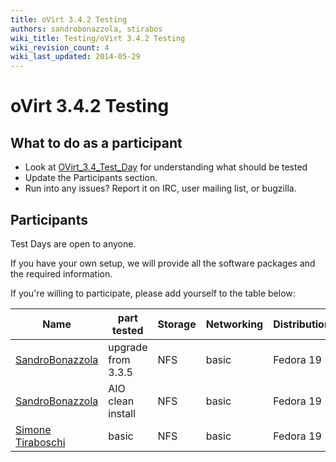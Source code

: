 ```yaml
---
title: oVirt 3.4.2 Testing
authors: sandrobonazzola, stirabos
wiki_title: Testing/oVirt 3.4.2 Testing
wiki_revision_count: 4
wiki_last_updated: 2014-05-29
---
```


# oVirt 3.4.2 Testing

## What to do as a participant

*   Look at [OVirt_3.4_Test_Day](OVirt_3.4_Test_Day) for understanding what should be tested
*   Update the Participants section.
*   Run into any issues? Report it on IRC, user mailing list, or bugzilla.

## Participants

Test Days are open to anyone.

If you have your own setup, we will provide all the software packages and the required information.

If you're willing to participate, please add yourself to the table below:

| Name                                               | part tested        | Storage | Networking | Distribution | Bugs |
|----------------------------------------------------|--------------------|---------|------------|--------------|------|
| [SandroBonazzola](User:SandroBonazzola) | upgrade from 3.3.5 | NFS     | basic      | Fedora 19    |      |
| [SandroBonazzola](User:SandroBonazzola) | AIO clean install  | NFS     | basic      | Fedora 19    |      |
| [Simone Tiraboschi](User:stirabos)      | basic              | NFS     | basic      | Fedora 19    |      |
